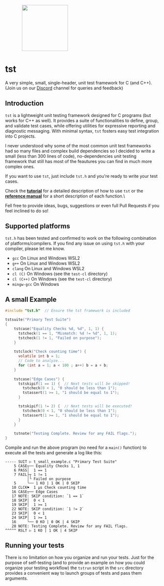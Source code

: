 &nbsp;&nbsp;&nbsp;&nbsp;&nbsp;&nbsp;&nbsp;&nbsp;&nbsp;&nbsp;&nbsp;&nbsp;&nbsp;
<img height="150" src="https://github.com/rdentato/tst/assets/48629/248f5856-13bd-4e35-8d9f-0b74a0ecb010"> <br/>
# tst
A very simple, small, single-header, unit test framework for C (and C++).<br/>
(Join us on our [Discord](https://discord.gg/BqsZjDaUxg) channel for queries and feedback)

## Introduction
`tst` is a lightweight unit testing framework designed for C programs (but works for C++ as well). 
It provides a suite of functionalities to define, group, and validate test cases, while offering utilities
for expressive reporting and diagnostic messaging. With minimal syntax, `tst` fosters easy test integration into C projects.

I never understood why some of the most common unit test frameworks had so many files and complex build dependencies so
I decided to write a small (less than 300 lines of code), no-dependencies unit testing framework that still has most of the 
feautures you can find in much more complex ones.

If you want to use `tst`, just include `tst.h` and you're ready to write your test cases.

Check the [**tutorial**](tutorial/) for a detailed description of how to use `tst` or the [**reference manual**](tutorial/reference.md)
for a short description of each function.\

Fell free to provide ideas, bugs, suggestions or even full Pull Requests if you feel inclined to do so!

## Supported platforms

`tst.h` has been tested and confirmed to work on the following combination of platforms/compilers. If you find
any issue on using `tst.h` with your compiler, please let me know.

- `gcc`         On Linux and Windows WSL2 
- `g++`         On Linux and Windows WSL2 
- `clang`       On Linux and Windows WSL2 
- `cl (C)`      On Windows (see the `test-cl` directory)
- `cl (C++)`    On Windows (see the `test-cl` directory)
- `mingw-gcc`   On Windows


## A small Example
```c
#include "tst.h"  // Ensure the tst framework is included

tstsuite("Primary Test Suite")
{    
    tstcase("Equality Checks %d, %d", 1, 1) {
      tstcheck(1 == 1, "Mismatch: %d != %d", 1, 1);
      tstcheck(1 != 1, "Failed on purpose");
    }
    
    tstclock("Check counting time") {
      volatile int b = 1;
      // Code to analyze...
      for (int a = 1; a < 100 ; a++) b = a + b;
    }
    
    tstcase("Edge Cases") {
      tstskipif(1 == 1) {  // Next tests will be skipped!
        tstcheck(0 < 1, "0 should be less than 1");
        tstassert(1 >= 1, "1 should be equal to 1");
      }

      tstskipif(1 != 2) {  // Next tests will be executed!
        tstcheck(0 < 1, "0 should be less than 1");
        tstassert(1 >= 1, "1 should be equal to 1");
      }
    }
    
    tstnote("Testing Complete. Review for any FAIL flags.");
}
```

Compile and run the above program (no need for a `main()` function)
to execute all the tests and generate a log like this:

```
----- SUIT ▷ t_small_example.c "Primary Test Suite"
    5 CASE┬── Equality Checks 1, 1
    6 PASS│  1 == 1
    7 FAIL├┬ 1 != 1
          │╰ Failed on purpose
    5     ╰── 1 KO | 1 OK | 0 SKIP
   10 CLCK⚑  1 µs Check counting time
   16 CASE┬── Edge Cases
   17 NOTE: SKIP condition: `1 == 1`
   18 SKIP│  0 < 1
   19 SKIP│  1 >= 1
   22 NOTE: SKIP condition: `1 != 2`
   23 SKIP│  0 < 1
   24 SKIP│  1 >= 1
   16     ╰── 0 KO | 0 OK | 4 SKIP
   28 NOTE: Testing Complete. Review for any FAIL flags.
^^^^^ RSLT ▷ 1 KO | 1 OK | 4 SKIP
```
## Running your tests

There is no limitation on how you organize and run your tests.
Just for the purpose of self-testing (and to provide an example on how you could 
organize your testing workflow) the `tstrun` script in the `src` directory provides
a convenient way to launch groups of tests and pass them arguments.
